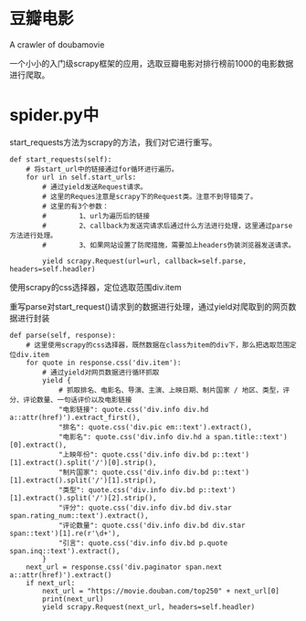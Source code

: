 # 豆瓣电影
 A crawler of doubamovie 
 
 一个小小的入门级scrapy框架的应用，选取豆瓣电影对排行榜前1000的电影数据进行爬取。
# spider.py中
start_requests方法为scrapy的方法，我们对它进行重写。

    def start_requests(self):
        # 将start_url中的链接通过for循环进行遍历。
        for url in self.start_urls:
            # 通过yield发送Request请求。
            # 这里的Reques注意是scrapy下的Request类。注意不到导错类了。
            # 这里的有3个参数：
            #        1、url为遍历后的链接
            #        2、callback为发送完请求后通过什么方法进行处理，这里通过parse方法进行处理。
            #        3、如果网站设置了防爬措施，需要加上headers伪装浏览器发送请求。

            yield scrapy.Request(url=url, callback=self.parse, headers=self.headler)

使用scrapy的css选择器，定位选取范围div.item

重写parse对start_request()请求到的数据进行处理，通过yield对爬取到的网页数据进行封装

    def parse(self, response):
        # 这里使用scrapy的css选择器，既然数据在class为item的div下，那么把选取范围定位div.item
        for quote in response.css('div.item'):
            # 通过yield对网页数据进行循环抓取
            yield {
                # 抓取排名、电影名、导演、主演、上映日期、制片国家 / 地区、类型，评分、评论数量、一句话评价以及电影链接
                "电影链接": quote.css('div.info div.hd a::attr(href)').extract_first(),
                "排名": quote.css('div.pic em::text').extract(),
                "电影名": quote.css('div.info div.hd a span.title::text')[0].extract(),
                "上映年份": quote.css('div.info div.bd p::text')[1].extract().split('/')[0].strip(),
                "制片国家": quote.css('div.info div.bd p::text')[1].extract().split('/')[1].strip(),
                "类型": quote.css('div.info div.bd p::text')[1].extract().split('/')[2].strip(),
                "评分": quote.css('div.info div.bd div.star span.rating_num::text').extract(),
                "评论数量": quote.css('div.info div.bd div.star span::text')[1].re(r'\d+'),
                "引言": quote.css('div.info div.bd p.quote span.inq::text').extract(),
            }
        next_url = response.css('div.paginator span.next a::attr(href)').extract()
        if next_url:
            next_url = "https://movie.douban.com/top250" + next_url[0]
            print(next_url)
            yield scrapy.Request(next_url, headers=self.headler)

